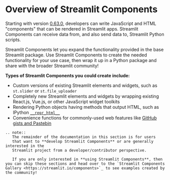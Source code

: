 # Overview of Streamlit Components

Starting with version [0.63.0](changelog.html#version-0-63-0), developers can write JavaScript and HTML "components" that can be rendered in Streamlit apps. Streamlit Components can receive data from, and also send data to, Streamlit Python scripts.

Streamlit Components let you expand the functionality provided in the base Streamlit package. Use Streamlit Components to create the needed functionality for your use case, then wrap it up in a Python package and share with the broader Streamlit community!

**Types of Streamlit Components you could create include:**

- Custom versions of existing Streamlit elements and widgets, such as `st.slider` or `st.file_uploader`
- Completely new Streamlit elements and widgets by wrapping existing React.js, Vue.js, or other JavaScript widget toolkits
- Rendering Python objects having methods that output HTML, such as IPython [`__repr_html__`](https://ipython.readthedocs.io/en/stable/config/integrating.html#rich-display)
- Convenience functions for commonly-used web features like [GitHub gists and Pastebin](https://github.com/randyzwitch/streamlit-embedcode)

```eval_rst
.. note::
   The remainder of the documentation in this section is for users
   that want to **develop Streamlit Components** or are generally interested in the
   Streamlit project from a developer/contributor perspective.

   If you are only interested in **using Streamlit Components**, then you can skip these sections and head over to the `Streamlit Components Gallery <https://streamlit.io/components>`_ to see examples created by the community!
```
